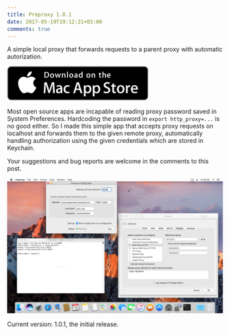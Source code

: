```yaml
---
title: Preproxy 1.0.1
date: 2017-05-19T19:12:21+03:00
comments: true
---
```


A simple local proxy that forwards requests to a parent proxy with automatic autorization.

[![Download Preproxy on Mac App Store](/img/macapps/mac-app-store-badge.svg)](https://itunes.apple.com/app/id1237580019)

Most open source apps are incapable of reading proxy password saved in System Preferences.
Hardcoding the password in `export http_proxy=...` is no good either.
So I made this simple app that accepts proxy requests on localhost and forwards them to the given remote proxy, automatically handling authorization using the given credentials which are stored in Keychain.

Your suggestions and bug reports are welcome in the comments to this post.

[![Preproxy 1.0.1 Screenshot](/img/macapps/preproxy-1.0.1-screenshot.png)](/img/macapps/preproxy-1.0.1-screenshot.png)

Current version: 1.0.1, the initial release.

